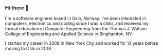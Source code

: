 ### Hi there 👋

I'm a software engineer based in Oslo, Norway. I've been interested in computers, electronics and coding since I was a child, and received my formal education in Computer Engineering from the Thomas J. Watson College of Engineering and Applied Science in Binghamton, NY.

I started my career in 2008 in New York City and worked for 10 years before moving to Oslo in 2018.

<!--
**ianrobrien/ianrobrien** is a ✨ _special_ ✨ repository because its `README.md` (this file) appears on your GitHub profile.

- 🔭 I’m currently working on ...
- 🌱 I’m currently learning ...
- 💬 Ask me about ...
- ⚡ Fun fact: ...
-->
